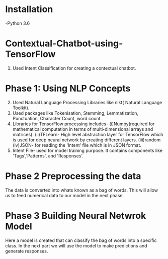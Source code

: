 # Installation
-Python 3.6
# Contextual-Chatbot-using-TensorFlow
1. Used Intent Classification for creating a contextual chatbot.
# Phase 1: Using NLP Concepts
2. Used Natural Language Processing Libraries like nlkt( Natural Language Toolkit).
3. Used packages like Tokenisation, Stemming, Lemmatization, Punctuation, Character Count, word count.
4. Libraries for TensorFlow processing includes- 
(i)Numpy(required for mathematical computation in terms of multi-dimensional arrays and matrices). 
(ii)TFLearn- High level abstraction layer for TensorFlow which is used for deep neural network by creating different layers.
(iii)random
(iv)JSON- for reading the 'Intent' file which is in JSON format.
5. Intent File- used for model training purpose. It contains components like 'Tags','Patterns', and 'Responses'.
# Phase 2 Preprocessing the data
The data is converted into whats known as a bag of words. This will allow us to feed numerical data to our model in the next phase.
# Phase 3 Building Neural Netwrok Model
Here a model is created that can classify the bag of words into a specific class. In the next part we will use the model to 
make predictions and generate responses.

